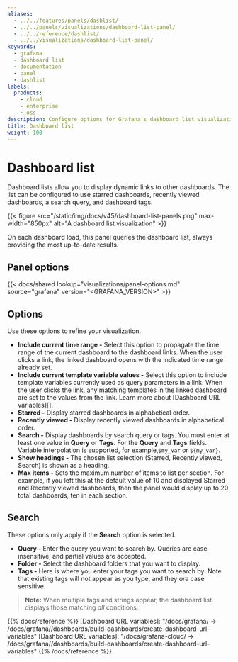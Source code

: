 ```yaml
---
aliases:
  - ../../features/panels/dashlist/
  - ../../panels/visualizations/dashboard-list-panel/
  - ../../reference/dashlist/
  - ../../visualizations/dashboard-list-panel/
keywords:
  - grafana
  - dashboard list
  - documentation
  - panel
  - dashlist
labels:
  products:
    - cloud
    - enterprise
    - oss
description: Configure options for Grafana's dashboard list visualization
title: Dashboard list
weight: 100
---
```


# Dashboard list

Dashboard lists allow you to display dynamic links to other dashboards. The list can be configured to use starred dashboards, recently viewed dashboards, a search query, and dashboard tags.

{{< figure src="/static/img/docs/v45/dashboard-list-panels.png" max-width="850px" alt="A dashboard list visualization" >}}

On each dashboard load, this panel queries the dashboard list, always providing the most up-to-date results.

## Panel options

{{< docs/shared lookup="visualizations/panel-options.md" source="grafana" version="<GRAFANA_VERSION>" >}}

## Options

Use these options to refine your visualization.

- **Include current time range -** Select this option to propagate the time range of the current dashboard to the dashboard links. When the user clicks a link, the linked dashboard opens with the indicated time range already set.
- **Include current template variable values -** Select this option to include template variables currently used as query parameters in a link. When the user clicks the link, any matching templates in the linked dashboard are set to the values from the link. Learn more about [Dashboard URL variables][].
- **Starred -** Display starred dashboards in alphabetical order.
- **Recently viewed -** Display recently viewed dashboards in alphabetical order.
- **Search -** Display dashboards by search query or tags. You must enter at least one value in **Query** or **Tags**. For the **Query** and **Tags** fields. Variable interpolation is supported, for example,`$my_var` or `${my_var}`.
- **Show headings -** The chosen list selection (Starred, Recently viewed, Search) is shown as a heading.
- **Max items -** Sets the maximum number of items to list per section. For example, if you left this at the default value of 10 and displayed Starred and Recently viewed dashboards, then the panel would display up to 20 total dashboards, ten in each section.

## Search

These options only apply if the **Search** option is selected.

- **Query -** Enter the query you want to search by. Queries are case-insensitive, and partial values are accepted.
- **Folder -** Select the dashboard folders that you want to display.
- **Tags -** Here is where you enter your tags you want to search by. Note that existing tags will not appear as you type, and they _are_ case sensitive.

> **Note:** When multiple tags and strings appear, the dashboard list displays those matching _all_ conditions.

{{% docs/reference %}}
[Dashboard URL variables]: "/docs/grafana/ -> /docs/grafana/<GRAFANA VERSION>/dashboards/build-dashboards/create-dashboard-url-variables"
[Dashboard URL variables]: "/docs/grafana-cloud/ -> /docs/grafana/<GRAFANA VERSION>/dashboards/build-dashboards/create-dashboard-url-variables"
{{% /docs/reference %}}
